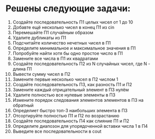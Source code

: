 # Решены следующие задачи:

1. Создайте последовательность П1 целых чисел от 1 до 10
2. Добавте ещё несколько чисел в конец П1 из cin
3. Перемешайте П1 случайным образом
4. Удалите дубликаты из П1
5. Подсчитайте количество нечетных чисел в П1
6. Определите минимальное и максимальное значения в П1
7. Попробуйте найти хотя бы одно простое число в П1
8. Замените все числа в П1 их квадратами
9. Создайте последовательность П2 из N случайных чисел, где N - длина П1
10. Вывести сумму чисел в П2
11. Замените первые несколько чисел в П2 числом 1
12. Создайте последовательность П3, как разность П1 и П2
13. Замените каждый отрицательный элемент в П3 нулём
14. Удалите полностью все нулевые элементы в П3
15. Измените порядок следования элементов элементов в П3 на обратный
16. Определиет быстро топ-3 наибольших элемента в П3
17. Отсортируйте полностью П1 и П2 по возрастанию
18. Создайте последовательность П4 как слияние П1 и П2
19. Определите диапозон для упорядоченной вставки числа 1 в П4
20. Выведите все последовательности в cout
